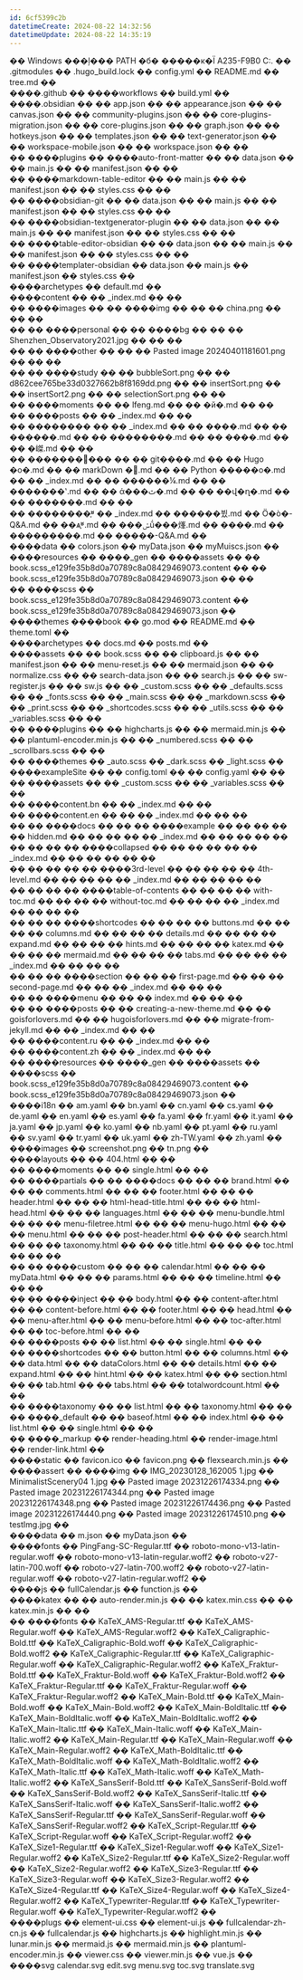 ```yaml
---
id: 6cf5399c2b
datetimeCreate: 2024-08-22 14:32:56
datetimeUpdate: 2024-08-22 14:35:19
---
```

�� Windows ���ļ��� PATH �б�
�����к�Ϊ A235-F9B0
C:.
��  .gitmodules
��  .hugo_build.lock
��  config.yml
��  README.md
��  tree.md
��  
����.github
��  ����workflows
��          build.yml
��          
����.obsidian
��  ��  app.json
��  ��  appearance.json
��  ��  canvas.json
��  ��  community-plugins.json
��  ��  core-plugins-migration.json
��  ��  core-plugins.json
��  ��  graph.json
��  ��  hotkeys.json
��  ��  templates.json
��  ��  text-generator.json
��  ��  workspace-mobile.json
��  ��  workspace.json
��  ��  
��  ����plugins
��      ����auto-front-matter
��      ��      data.json
��      ��      main.js
��      ��      manifest.json
��      ��      
��      ����markdown-table-editor
��      ��      main.js
��      ��      manifest.json
��      ��      styles.css
��      ��      
��      ����obsidian-git
��      ��      data.json
��      ��      main.js
��      ��      manifest.json
��      ��      styles.css
��      ��      
��      ����obsidian-textgenerator-plugin
��      ��      data.json
��      ��      main.js
��      ��      manifest.json
��      ��      styles.css
��      ��      
��      ����table-editor-obsidian
��      ��      data.json
��      ��      main.js
��      ��      manifest.json
��      ��      styles.css
��      ��      
��      ����templater-obsidian
��              data.json
��              main.js
��              manifest.json
��              styles.css
��              
����archetypes
��      default.md
��      
����content
��  ��  _index.md
��  ��  
��  ����images
��  ��  ����img
��  ��  ��      china.png
��  ��  ��      
��  ��  ����personal
��  ��      ����bg
��  ��      ��      Shenzhen_Observatory2021.jpg
��  ��      ��      
��  ��      ����other
��  ��      ��      Pasted image 20240401181601.png
��  ��      ��      
��  ��      ����study
��  ��              bubbleSort.png
��  ��              d862cee765be33d0327662b8f8169dd.png
��  ��              insertSort.png
��  ��              insertSort2.png
��  ��              selectionSort.png
��  ��              
��  ����moments
��  ��      lfeng.md
��  ��      �й�.md
��  ��      
��  ����posts
��      ��  _index.md
��      ��  
��      ��������
��      ��      _index.md
��      ��      ����.md
��      ��      ������.md
��      ��      ��������.md
��      ��      ����.md
��      ��      �嵥.md
��      ��      
��      �������߼���
��      ��      git����.md
��      ��      Hugo �ο�.md
��      ��      markDown �﷨.md
��      ��      Python �����ο�.md
��      ��      _index.md
��      ��      ������¼.md
��      ��      �������ʽ.md
��      ��      ά���ٿ�.md
��      ��      ��վ�ղ�.md
��      ��      �������.md
��      ��      
��      ��������֪ʶ
��              _index.md
��              ������뷨.md
��              Ӧ�ò�-Q&A.md
��              ��ѧ֪ʶ.md
��              ���ݽṹ���㷨.md
��              ����.md
��              ���������.md
��              �����-Q&A.md
��              
����data
��      colors.json
��      myData.json
��      myMuiscs.json
��      
����resources
��  ����_gen
��      ����assets
��          ��  book.scss_e129fe35b8d0a70789c8a08429469073.content
��          ��  book.scss_e129fe35b8d0a70789c8a08429469073.json
��          ��  
��          ����scss
��                  book.scss_e129fe35b8d0a70789c8a08429469073.content
��                  book.scss_e129fe35b8d0a70789c8a08429469073.json
��                  
����themes
    ����book
        ��  go.mod
        ��  README.md
        ��  theme.toml
        ��  
        ����archetypes
        ��      docs.md
        ��      posts.md
        ��      
        ����assets
        ��  ��  book.scss
        ��  ��  clipboard.js
        ��  ��  manifest.json
        ��  ��  menu-reset.js
        ��  ��  mermaid.json
        ��  ��  normalize.css
        ��  ��  search-data.json
        ��  ��  search.js
        ��  ��  sw-register.js
        ��  ��  sw.js
        ��  ��  _custom.scss
        ��  ��  _defaults.scss
        ��  ��  _fonts.scss
        ��  ��  _main.scss
        ��  ��  _markdown.scss
        ��  ��  _print.scss
        ��  ��  _shortcodes.scss
        ��  ��  _utils.scss
        ��  ��  _variables.scss
        ��  ��  
        ��  ����plugins
        ��  ��      highcharts.js
        ��  ��      mermaid.min.js
        ��  ��      plantuml-encoder.min.js
        ��  ��      _numbered.scss
        ��  ��      _scrollbars.scss
        ��  ��      
        ��  ����themes
        ��          _auto.scss
        ��          _dark.scss
        ��          _light.scss
        ��          
        ����exampleSite
        ��  ��  config.toml
        ��  ��  config.yaml
        ��  ��  
        ��  ����assets
        ��  ��      _custom.scss
        ��  ��      _variables.scss
        ��  ��      
        ��  ����content.bn
        ��  ��      _index.md
        ��  ��      
        ��  ����content.en
        ��  ��  ��  _index.md
        ��  ��  ��  
        ��  ��  ����docs
        ��  ��  ��  ����example
        ��  ��  ��  ��  ��  hidden.md
        ��  ��  ��  ��  ��  _index.md
        ��  ��  ��  ��  ��  
        ��  ��  ��  ��  ����collapsed
        ��  ��  ��  ��  ��  ��  _index.md
        ��  ��  ��  ��  ��  ��  
        ��  ��  ��  ��  ��  ����3rd-level
        ��  ��  ��  ��  ��          4th-level.md
        ��  ��  ��  ��  ��          _index.md
        ��  ��  ��  ��  ��          
        ��  ��  ��  ��  ����table-of-contents
        ��  ��  ��  ��          with-toc.md
        ��  ��  ��  ��          without-toc.md
        ��  ��  ��  ��          _index.md
        ��  ��  ��  ��          
        ��  ��  ��  ����shortcodes
        ��  ��  ��      ��  buttons.md
        ��  ��  ��      ��  columns.md
        ��  ��  ��      ��  details.md
        ��  ��  ��      ��  expand.md
        ��  ��  ��      ��  hints.md
        ��  ��  ��      ��  katex.md
        ��  ��  ��      ��  mermaid.md
        ��  ��  ��      ��  tabs.md
        ��  ��  ��      ��  _index.md
        ��  ��  ��      ��  
        ��  ��  ��      ����section
        ��  ��  ��              first-page.md
        ��  ��  ��              second-page.md
        ��  ��  ��              _index.md
        ��  ��  ��              
        ��  ��  ����menu
        ��  ��  ��      index.md
        ��  ��  ��      
        ��  ��  ����posts
        ��  ��          creating-a-new-theme.md
        ��  ��          goisforlovers.md
        ��  ��          hugoisforlovers.md
        ��  ��          migrate-from-jekyll.md
        ��  ��          _index.md
        ��  ��          
        ��  ����content.ru
        ��  ��      _index.md
        ��  ��      
        ��  ����content.zh
        ��  ��      _index.md
        ��  ��      
        ��  ����resources
        ��      ����_gen
        ��          ����assets
        ��              ����scss
        ��                      book.scss_e129fe35b8d0a70789c8a08429469073.content
        ��                      book.scss_e129fe35b8d0a70789c8a08429469073.json
        ��                      
        ����i18n
        ��      am.yaml
        ��      bn.yaml
        ��      cn.yaml
        ��      cs.yaml
        ��      de.yaml
        ��      en.yaml
        ��      es.yaml
        ��      fa.yaml
        ��      fr.yaml
        ��      it.yaml
        ��      ja.yaml
        ��      jp.yaml
        ��      ko.yaml
        ��      nb.yaml
        ��      pt.yaml
        ��      ru.yaml
        ��      sv.yaml
        ��      tr.yaml
        ��      uk.yaml
        ��      zh-TW.yaml
        ��      zh.yaml
        ��      
        ����images
        ��      screenshot.png
        ��      tn.png
        ��      
        ����layouts
        ��  ��  404.html
        ��  ��  
        ��  ����moments
        ��  ��      single.html
        ��  ��      
        ��  ����partials
        ��  ��  ����docs
        ��  ��      ��  brand.html
        ��  ��      ��  comments.html
        ��  ��      ��  footer.html
        ��  ��      ��  header.html
        ��  ��      ��  html-head-title.html
        ��  ��      ��  html-head.html
        ��  ��      ��  languages.html
        ��  ��      ��  menu-bundle.html
        ��  ��      ��  menu-filetree.html
        ��  ��      ��  menu-hugo.html
        ��  ��      ��  menu.html
        ��  ��      ��  post-header.html
        ��  ��      ��  search.html
        ��  ��      ��  taxonomy.html
        ��  ��      ��  title.html
        ��  ��      ��  toc.html
        ��  ��      ��  
        ��  ��      ����custom
        ��  ��      ��      calendar.html
        ��  ��      ��      myData.html
        ��  ��      ��      params.html
        ��  ��      ��      timeline.html
        ��  ��      ��      
        ��  ��      ����inject
        ��  ��              body.html
        ��  ��              content-after.html
        ��  ��              content-before.html
        ��  ��              footer.html
        ��  ��              head.html
        ��  ��              menu-after.html
        ��  ��              menu-before.html
        ��  ��              toc-after.html
        ��  ��              toc-before.html
        ��  ��              
        ��  ����posts
        ��  ��      list.html
        ��  ��      single.html
        ��  ��      
        ��  ����shortcodes
        ��  ��      button.html
        ��  ��      columns.html
        ��  ��      data.html
        ��  ��      dataColors.html
        ��  ��      details.html
        ��  ��      expand.html
        ��  ��      hint.html
        ��  ��      katex.html
        ��  ��      section.html
        ��  ��      tab.html
        ��  ��      tabs.html
        ��  ��      totalwordcount.html
        ��  ��      
        ��  ����taxonomy
        ��  ��      list.html
        ��  ��      taxonomy.html
        ��  ��      
        ��  ����_default
        ��      ��  baseof.html
        ��      ��  index.html
        ��      ��  list.html
        ��      ��  single.html
        ��      ��  
        ��      ����_markup
        ��              render-heading.html
        ��              render-image.html
        ��              render-link.html
        ��              
        ����static
            ��  favicon.ico
            ��  favicon.png
            ��  flexsearch.min.js
            ��  
            ����assert
            ��  ����img
            ��          IMG_20230128_162005 1.jpg
            ��          MinimalistScenery04 1.jpg
            ��          Pasted image 20231226174334.png
            ��          Pasted image 20231226174344.png
            ��          Pasted image 20231226174348.png
            ��          Pasted image 20231226174436.png
            ��          Pasted image 20231226174440.png
            ��          Pasted image 20231226174510.png
            ��          testImg.jpg
            ��          
            ����data
            ��      m.json
            ��      myData.json
            ��      
            ����fonts
            ��      PingFang-SC-Regular.ttf
            ��      roboto-mono-v13-latin-regular.woff
            ��      roboto-mono-v13-latin-regular.woff2
            ��      roboto-v27-latin-700.woff
            ��      roboto-v27-latin-700.woff2
            ��      roboto-v27-latin-regular.woff
            ��      roboto-v27-latin-regular.woff2
            ��      
            ����js
            ��      fullCalendar.js
            ��      function.js
            ��      
            ����katex
            ��  ��  auto-render.min.js
            ��  ��  katex.min.css
            ��  ��  katex.min.js
            ��  ��  
            ��  ����fonts
            ��          KaTeX_AMS-Regular.ttf
            ��          KaTeX_AMS-Regular.woff
            ��          KaTeX_AMS-Regular.woff2
            ��          KaTeX_Caligraphic-Bold.ttf
            ��          KaTeX_Caligraphic-Bold.woff
            ��          KaTeX_Caligraphic-Bold.woff2
            ��          KaTeX_Caligraphic-Regular.ttf
            ��          KaTeX_Caligraphic-Regular.woff
            ��          KaTeX_Caligraphic-Regular.woff2
            ��          KaTeX_Fraktur-Bold.ttf
            ��          KaTeX_Fraktur-Bold.woff
            ��          KaTeX_Fraktur-Bold.woff2
            ��          KaTeX_Fraktur-Regular.ttf
            ��          KaTeX_Fraktur-Regular.woff
            ��          KaTeX_Fraktur-Regular.woff2
            ��          KaTeX_Main-Bold.ttf
            ��          KaTeX_Main-Bold.woff
            ��          KaTeX_Main-Bold.woff2
            ��          KaTeX_Main-BoldItalic.ttf
            ��          KaTeX_Main-BoldItalic.woff
            ��          KaTeX_Main-BoldItalic.woff2
            ��          KaTeX_Main-Italic.ttf
            ��          KaTeX_Main-Italic.woff
            ��          KaTeX_Main-Italic.woff2
            ��          KaTeX_Main-Regular.ttf
            ��          KaTeX_Main-Regular.woff
            ��          KaTeX_Main-Regular.woff2
            ��          KaTeX_Math-BoldItalic.ttf
            ��          KaTeX_Math-BoldItalic.woff
            ��          KaTeX_Math-BoldItalic.woff2
            ��          KaTeX_Math-Italic.ttf
            ��          KaTeX_Math-Italic.woff
            ��          KaTeX_Math-Italic.woff2
            ��          KaTeX_SansSerif-Bold.ttf
            ��          KaTeX_SansSerif-Bold.woff
            ��          KaTeX_SansSerif-Bold.woff2
            ��          KaTeX_SansSerif-Italic.ttf
            ��          KaTeX_SansSerif-Italic.woff
            ��          KaTeX_SansSerif-Italic.woff2
            ��          KaTeX_SansSerif-Regular.ttf
            ��          KaTeX_SansSerif-Regular.woff
            ��          KaTeX_SansSerif-Regular.woff2
            ��          KaTeX_Script-Regular.ttf
            ��          KaTeX_Script-Regular.woff
            ��          KaTeX_Script-Regular.woff2
            ��          KaTeX_Size1-Regular.ttf
            ��          KaTeX_Size1-Regular.woff
            ��          KaTeX_Size1-Regular.woff2
            ��          KaTeX_Size2-Regular.ttf
            ��          KaTeX_Size2-Regular.woff
            ��          KaTeX_Size2-Regular.woff2
            ��          KaTeX_Size3-Regular.ttf
            ��          KaTeX_Size3-Regular.woff
            ��          KaTeX_Size3-Regular.woff2
            ��          KaTeX_Size4-Regular.ttf
            ��          KaTeX_Size4-Regular.woff
            ��          KaTeX_Size4-Regular.woff2
            ��          KaTeX_Typewriter-Regular.ttf
            ��          KaTeX_Typewriter-Regular.woff
            ��          KaTeX_Typewriter-Regular.woff2
            ��          
            ����plugs
            ��      element-ui.css
            ��      element-ui.js
            ��      fullcalendar-zh-cn.js
            ��      fullcalendar.js
            ��      highcharts.js
            ��      highlight.min.js
            ��      lunar.min.js
            ��      mermaid.js
            ��      mermaid.min.js
            ��      plantuml-encoder.min.js
            ��      viewer.css
            ��      viewer.min.js
            ��      vue.js
            ��      
            ����svg
                    calendar.svg
                    edit.svg
                    menu.svg
                    toc.svg
                    translate.svg
                    
